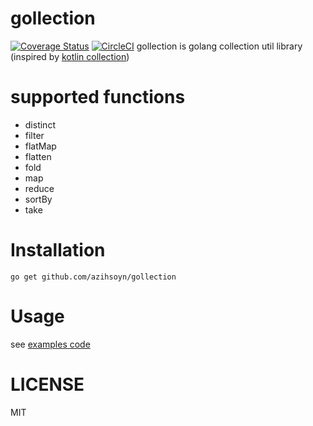# gollection
[![Coverage Status](https://coveralls.io/repos/github/azihsoyn/gollection/badge.svg?branch=master)](https://coveralls.io/github/azihsoyn/gollection?branch=master)
[![CircleCI](https://circleci.com/gh/azihsoyn/gollection.svg?style=svg)](https://circleci.com/gh/azihsoyn/gollection)
gollection is golang collection util library (inspired by [kotlin collection](https://kotlinlang.org/api/latest/jvm/stdlib/kotlin.collections/index.html))

# supported functions
- distinct
- filter
- flatMap
- flatten
- fold
- map
- reduce
- sortBy
- take

# Installation

`go get github.com/azihsoyn/gollection`

# Usage
see [examples code](https://github.com/azihsoyn/gollection/tree/master/examples)

# LICENSE
MIT
